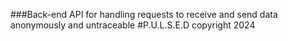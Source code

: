###Back-end API for handling requests to receive and send data anonymously and untraceable
#P.U.L.S.E.D copyright 2024
